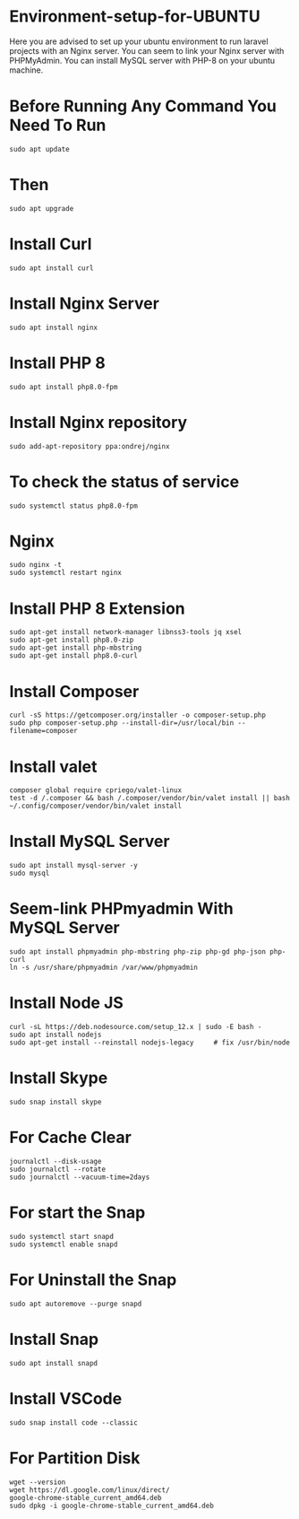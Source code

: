 # Environment-setup-for-UBUNTU
Here you are advised to set up your ubuntu environment to run laravel projects with an Nginx server. You can seem to link your Nginx server with PHPMyAdmin. You can install MySQL server with PHP-8 on your ubuntu machine.

# Before Running Any Command You Need To Run
~~~
sudo apt update
~~~

# Then
~~~
sudo apt upgrade
~~~

# Install Curl
~~~
sudo apt install curl
~~~

# Install Nginx Server
~~~
sudo apt install nginx
~~~

# Install PHP 8
~~~
sudo apt install php8.0-fpm
~~~

# Install Nginx repository
~~~
sudo add-apt-repository ppa:ondrej/nginx
~~~

# To check the status of service
~~~
sudo systemctl status php8.0-fpm
~~~

# Nginx
~~~
sudo nginx -t
sudo systemctl restart nginx
~~~

# Install PHP 8 Extension
~~~
sudo apt-get install network-manager libnss3-tools jq xsel
sudo apt-get install php8.0-zip
sudo apt-get install php-mbstring
sudo apt-get install php8.0-curl
~~~

# Install Composer
~~~
curl -sS https://getcomposer.org/installer -o composer-setup.php
sudo php composer-setup.php --install-dir=/usr/local/bin --filename=composer
~~~

# Install valet
~~~
composer global require cpriego/valet-linux
test -d /.composer && bash /.composer/vendor/bin/valet install || bash ~/.config/composer/vendor/bin/valet install
~~~

# Install MySQL Server
~~~
sudo apt install mysql-server -y
sudo mysql
~~~

# Seem-link PHPmyadmin With MySQL Server
~~~
sudo apt install phpmyadmin php-mbstring php-zip php-gd php-json php-curl
ln -s /usr/share/phpmyadmin /var/www/phpmyadmin
~~~

# Install Node JS
~~~
curl -sL https://deb.nodesource.com/setup_12.x | sudo -E bash -
sudo apt install nodejs
sudo apt-get install --reinstall nodejs-legacy     # fix /usr/bin/node
~~~

# Install Skype
~~~
sudo snap install skype
~~~

# For Cache Clear
~~~
journalctl --disk-usage
sudo journalctl --rotate
sudo journalctl --vacuum-time=2days
~~~

# For start the Snap
~~~
sudo systemctl start snapd
sudo systemctl enable snapd
~~~

# For Uninstall the Snap
~~~
sudo apt autoremove --purge snapd
~~~

# Install Snap
~~~
sudo apt install snapd
~~~

# Install VSCode
~~~
sudo snap install code --classic
~~~

# For Partition Disk
~~~
wget --version
wget https://dl.google.com/linux/direct/
google-chrome-stable_current_amd64.deb
sudo dpkg -i google-chrome-stable_current_amd64.deb
~~~